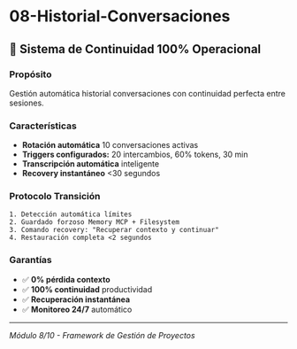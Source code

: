 # 08-Historial-Conversaciones

## 🔄 Sistema de Continuidad 100% Operacional

### Propósito
Gestión automática historial conversaciones con continuidad perfecta entre sesiones.

### Características
- **Rotación automática** 10 conversaciones activas
- **Triggers configurados:** 20 intercambios, 60% tokens, 30 min
- **Transcripción automática** inteligente
- **Recovery instantáneo** <30 segundos

### Protocolo Transición
```
1. Detección automática límites
2. Guardado forzoso Memory MCP + Filesystem 
3. Comando recovery: "Recuperar contexto y continuar"
4. Restauración completa <2 segundos
```

### Garantías
- ✅ **0% pérdida contexto**
- ✅ **100% continuidad** productividad
- ✅ **Recuperación instantánea**
- ✅ **Monitoreo 24/7** automático

---
*Módulo 8/10 - Framework de Gestión de Proyectos*